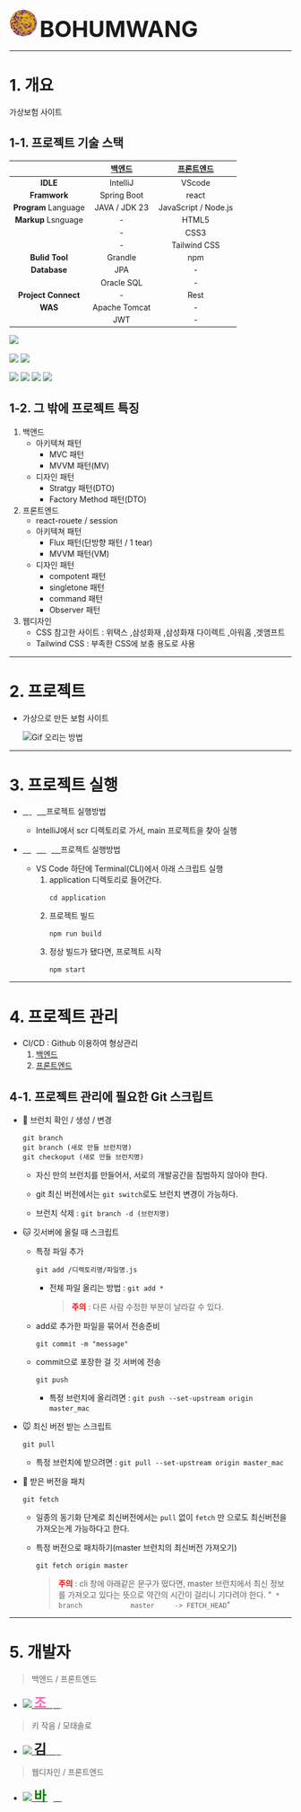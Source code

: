 

<img src="application/src/image/InsConfigPic/logo3_origin.png" style="width:50px" /> <strong style="font-size:40px" >BOHUMWANG</strong>


----
# 1. 개요
가상보험 사이트



## 1-1. 프로젝트 기술 스택
| | [백엔드](https://github.com/Grokeen/Insurance)|  [프론트엔드](https://github.com/Grokeen/Ourhome_React) | 
|:-----:|:-----:|:-----:|
|**IDLE**|IntelliJ| VScode|
|**Framwork**|Spring Boot|react|
|**Program** Language|JAVA / JDK 23|JavaScript / Node.js|
|**Markup** Lsnguage|-|HTML5|
||-|CSS3|
||-|Tailwind CSS|
|**Bulid Tool**|Grandle|npm|
|**Database**|JPA|-|
||Oracle SQL|-|
|**Project Connect**|-|Rest|
|**WAS**|Apache Tomcat|-|
||JWT|-|


<!-- -----------------------------------------------------------------
설명 : 
    <img src="https://img.shields.io/badge/
    Java-ED8B00 -> 이 부분이 문구와 색상 설정

    ?style=for-the-badge
    &logo=openjdk -> 이 부분은 로고 그림인데, 
                     여기서 찾아야 함 (https://simpleicons.org/ )

    &logoColor=white/"> -> 로고 컬러 설정
----------------------------------------------------------------- -->

<a><img src="https://img.shields.io/badge/
Java-ED8B00
?style=for-the-badge
&logo=openjdk
&logoColor=white/"></a>

<img src="https://img.shields.io/badge/
Spring%20boot-6DB33F
?style=for-the-badge
&logo=springboot
&logoColor=white"/>
<img src="https://img.shields.io/badge/
IntelliJ_IDEA-000000.svg
?style=for-the-badge
&logo=intellij-idea
&logoColor=white/">

<img src="https://img.shields.io/badge/
node.js-FFFFFF
?style=for-the-badge
&logo=nodedotjs
&logoColor=white/">
<img src="https://img.shields.io/badge/React-0088CC
?style=for-the-badge
&logo=react
&logoColor=white/">
<img src="https://img.shields.io/badge/
css3-FC4C02
?style=for-the-badge
&logo=css3
&logoColor=white/">
<img src="https://img.shields.io/badge/
tailwind css-6935D3
?style=for-the-badge
&logo=tailwindcss
&logoColor=white/">



## 1-2. 그 밖에 프로젝트 특징
1. 백앤드 
    - 아키텍쳐 패턴
        - MVC 패턴
        - MVVM 패턴(MV)
    - 디자인 패턴
        - Stratgy 패턴(DTO)
        - Factory Method 패턴(DTO)
2. 프론트엔드
    - react-rouete / session
    - 아키텍쳐 패턴
        - Flux 패턴(단방향 패턴 / 1 tear)
        - MVVM 패턴(VM)
    - 디자인 패턴
        - compotent 패턴
        - singletone 패턴
        - command 패턴
        - Observer 패턴
3. 웹디자인 
    - CSS 참고한 사이트 : 위택스 ,삼성화재 ,삼성화재 다이렉트 ,아워홈 ,겟앰프트
    - Tailwind CSS : 부족한 CSS에 보충 용도로 사용


----
# 2. 프로젝트
- 가상으로 만든 보험 사이트 
    


    ![Gif 오리는 방법](https://i.pinimg.com/originals/f8/1b/3d/f81b3d8c30943647c196391b7f94c65d.gif)



----
# 3. 프로젝트 실행

- [<strong style="color:white;"> 백엔드 </strong>](https://github.com/Grokeen/Insurance)프로젝트 실행방법
    - IntelliJ에서 scr 디렉토리로 가서, main 프로젝트을 찾아 실행

- [<strong style="color:white;"> 프론트엔드 </strong>](https://github.com/Grokeen/Ourhome_React) 프로젝트 실행방법
    - VS Code 하단에 Terminal(CLI)에서 아래 스크립트 실행
        1. application 디렉토리로 들어간다.
            ```linux
            cd application
            ```
        2. 프로젝트 빌드
            ```linux
            npm run build
            ```
        3. 정상 빌드가 됐다면, 프로젝트 시작
            ```linux
            npm start 
            ```

----
# 4. 프로젝트 관리
* CI/CD : Github 이용하여 형상관리
    1. [백엔드](https://github.com/Grokeen/Insurance)
    2. [프론트엔드](https://github.com/Grokeen/Ourhome_React)
## 4-1. 프로젝트 관리에 필요한 Git 스크립트
- 🐶 브런치 확인 / 생성 / 변경

    ```linux
    git branch 
    git branch (새로 만들 브런치명)
    git checkoput (새로 만들 브런치명)
    ```
    - 자신 만의 브런치를 만들어서, 서로의 개발공간을 침범하지 않아야 한다.

    - git 최신 버전에서는 ```git switch```로도 브런치 변경이 가능하다.

    - 브런치 삭제 : ```git branch -d (브런치명)```

- 🐱 깃서버에 올릴 때 스크립트

    - 특정 파일 추가
        ```linux
        git add /디렉토리명/파일명.js
        ```
        - 전체 파일 올리는 방법 : ```git add *```
            > <strong style="color:red">주의</strong> : 다른 사람 수정한 부분이 날라갈 수 있다.

    - add로 추가한 파일을 묶어서 전송준비
        ```linux
        git commit -m "message"
        ```
    - commit으로 포장한 걸 깃 서버에 전송
        ```linux
        git push
        ```

        - 특정 브런치에 올리려면 : ```git push --set-upstream origin master_mac```

- 🐭 최신 버전 받는 스크립트

    ```linux
    git pull
    ```
    - 특정 브런치에 받으려면 : ```git pull --set-upstream origin master_mac```

- 🐹 받은 버전을 패치

    
    ```linux
    git fetch
    ```
    - 일종의 동기화 단계로 최신버전에서는 ```pull``` 없이 ```fetch``` 만 으로도 최신버전을 가져오는게 가능하다고 한다.

    - 특정 버전으로 패치하기(master 브런치의 최신버전 가져오기)

        ```linux
        git fetch origin master
        ```
        
        > <strong style="color:red">주의</strong> : cli 창에 아래같은 문구가 떴다면, master 브런치에서 최신 정보를 가져오고 있다는 뜻으로 약간의 시간이 걸리니 기다려야 한다.
        "``` * branch            master     -> FETCH_HEAD```"

----
# 5. 개발자
> 백엔드 / 프론트엔드
-
    [
        <img tooltip="사진 올리는 방법" src="https://i.namu.wiki/i/yCSBteCECL2SctkOahc3ejasIXzCK0x1Ichu-xvcrTmaSdOfVfIr0yQx1BY5ww_0lMNwaZUcy2hJkW7sL4uuhYPtPX8ggs8wmAo6jvo17tfnhEaT1geQXl2hBaS8q1Hlzfc-1hDDRgqB3LlUce6_ig.webp" width="70px" /> <strong style="color:hotpink; font-size:24px;">조</strong><strong style="color:white; font-size:15px;">게이</strong>
    ](https://github.com/chohwanyeol)




> 키 작음 / 모태솔로
-
    [
        <img tooltip="사진 올리는 방법" src="https://w7.pngwing.com/pngs/827/887/png-transparent-snow-white-doc-seven-dwarfs-snow-white-dopey-grumpy-sneezy-seven-dwarfs-food-hand-elf.png" width="70px" /> <strong style="color:puple; font-size:24px; ">김</strong><strong style="color:white; font-size:15px;">호빗</strong>
    ](https://github.com/rladudals1201)


> 웹디자인 / 프론트엔드
-
    [
        <img tooltip="사진 올리는 방법" src="https://img.insight.co.kr/static/2018/03/03/700/48s441jefo18m58v7r1u.jpg" width="70px" /> <strong style="color:green; font-size:24px; ">바</strong><strong style="color:white; font-size:15px;">늘눈</strong>
    ](https://github.com/Grokeen)






<!-- # 아워홈 사전과제
## 받은 자료
- ppt 예시
- 과제관련 사진 2장
- ppt ttf 파일 3개 -->

<!-- ![과제관련 사진 1](./markdown/img/(참고) 웹개발_사전과제 이미지 화면1.png) -->

<!-- 
<img src="/markdown/img/(참고) 웹개발_사전과제 이미지 화면1.png" />
<img src="/markdown/img/(참고) 웹개발_사전과제 이미지 화면2.png" />

ppt 내용에는 React와 Javascript로 개발하라는 필수 조건이 있었다. 나는 Spring 개발자다. 약간 막막했지만, 지난 회사에서 개발할 때, JSP에서 function으로 바인딩하여 계산기를 개발한 경험이 있어서, 딱히 걱정은 없었다. 오히려 코테보다 쉽다고 생각했다.

첫 날에 간단하게 했던 구상은
- 식품 정보를 가진 DB
- 로그인/비로그인 데이터 저장 방식
    로그인 시, 장바구니(DB)
    비로그인 시, 장바구니(session)
- 장바구니 페이지 자동 계산
- (가능하다면)식품 상세 페이지 -->


<!-- 
## 개발 기간 12월 29일 ~ 1월 3일
총 개발 기간은 6일 정도 받았다. 저녁에 문자를 확인하고, 간단하게 구상한 뒤에 다음 날 본격적으로 개발할 계획이었다. 그러나 다음 날 새벽에 안타깝게도 할머니 부고 소식이 전해졌다. 장례식 장에서 3일간 머물면서, React와 Spring의 차이를 분석하고 Github에 빈 repository를 만들어서, 브라우저 용 VSCode에 연결하여 실습해보았다.

<img src="/markdown/img/Screenshot 2024-01-09 at 14.15.25.png" />

### 참고) React와 Spring 차이
- 단방향 vs 양방향
- Flux패턴 vs MVC 패턴
- Dependentcy vs Route(상대경로 설정 방식)
- 디렉토리 구조, JS 구조
- 문법 차이
- 개발 사례로 보는 결과물 비교 -->


<!-- 
## 개발과정

<img src="/markdown/process/Screenshot 2024-01-03 at 23.18.44.png" style="height:60%" />
디렉토리 구성이다. img 디렉토리에 필요한 png 파일을 넣고, 내가 개발하려 하는 shop 디렉토리 명을 설정하고, js 파일을 넣었다.


<img src="/markdown/process/Screenshot 2024-01-03 at 23.16.13.png" style="height:60%" />
index.js에 import로 js 파일의 절대경로를 가져오고, 그걸 route로 상대경로로 설정하였다.
 
<img src="/markdown/process/Screenshot 2024-01-03 at 23.24.48.png" style="height:60%" />
css 같은 경우, 아워홈 mall에 실제 사용중인 부분에서 필요한 부분 만 가져와서 사용하였다.


<img src="/markdown/process/Screenshot 2024-01-03 at 23.33.14.png" style="height:60%" />
session에 넣는 방식이다. operationType 이나 conditionFlag 같은 경우는 실제로 사용 중인 아워홈 mall에서 가져오다 보니, 부분적으로 가져오게 되었는데 삭제하지 않고 단순히 저런 식(조건문)으로 사용될 거 같아 사용하였다. 실제 필요했던 정보는 상품의 ID와 가격 그리고 상품명이다.
이 부분이 아쉬웠다. 상품을 하드코딩하였기 때문에 이렇게 가져오지만 실제로는 상품 ID 값 만 있으면, 나머지 정보는 DB에서 가져왔을 것이다.


<img src="/markdown/process/Screenshot 2024-01-03 at 23.33.57.png" style="height:60%" />
특정 div 태그를 가려놓았다. 따라서 상품 장바구니를 선택 시, 화면이 보일 수 있게 해놓았다. Spring이었다면, JSTL에 none,block이나 JQuary에 hide, show를 사용했을 것이다. 그러나 JQuary를 import하고 문법을 사용해도 되는지 여부를 잘 모르겠어서, 최대한 인터넷에서 찾아서 적용하였다.

<img src="/markdown/process/Screenshot 2024-01-03 at 23.34.17.png" style="height:60%" />
마지막 사진은 위에서 가려 논 jsx 코드다. -->




<!-- ## 결과
아래는 결과 화면이다.
### 영상
[유튜브 올려논 테스트 영상](https://www.youtube.com/watch?v=J8UeHf1kJFk) -->

<!-- <iframe width="560" height="315" src="https://www.youtube.com/embed/J8UeHf1kJFk?si=NhWpjKxsnQL9Z7GG" title="YouTube video player" frameborder="0" allow="accelerometer; autoplay; clipboard-write; encrypted-media; gyroscope; picture-in-picture; web-share" allowfullscreen></iframe> -->



<!-- 
### 사진
<img src="/markdown/img/Screenshot 2024-01-03 at 22.57.18.png" />
<img src="/markdown/img/Screenshot 2024-01-03 at 23.34.35.png" />
<img src="/markdown/img/Screenshot 2024-01-03 at 22.57.09.png" /> -->

